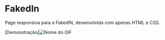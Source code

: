 # FakedIn
Page responsiva para a FakedIN, desenvolvida com apenas HTML e CSS.

[Demonstração]![Nome do GIF](https://github.com/JVitorDkx/FakedIn/blob/main/github-gif/FakedIn-rapido.gif?raw=true)


